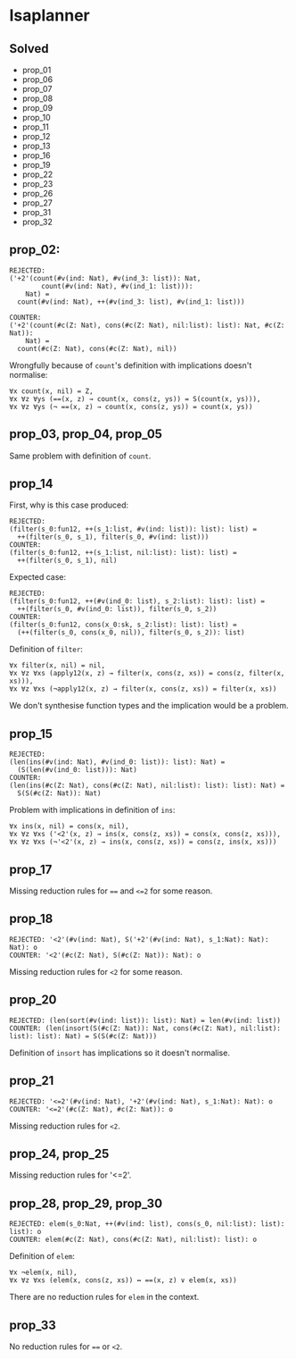 # Isaplanner

## Solved
- prop_01
- prop_06
- prop_07
- prop_08
- prop_09
- prop_10
- prop_11
- prop_12
- prop_13
- prop_16
- prop_19
- prop_22
- prop_23
- prop_26
- prop_27
- prop_31
- prop_32

## prop_02:

```
REJECTED:
('+2'(count(#v(ind: Nat), #v(ind_3: list)): Nat,
        count(#v(ind: Nat), #v(ind_1: list))):
    Nat) =
  count(#v(ind: Nat), ++(#v(ind_3: list), #v(ind_1: list)))

COUNTER:
('+2'(count(#c(Z: Nat), cons(#c(Z: Nat), nil:list): list): Nat, #c(Z: Nat)):
    Nat) =
  count(#c(Z: Nat), cons(#c(Z: Nat), nil))
```

Wrongfully because of `count`'s definition with implications doesn't normalise:
```
∀x count(x, nil) = Z,
∀x ∀z ∀ys (==(x, z) → count(x, cons(z, ys)) = S(count(x, ys))),
∀x ∀z ∀ys (¬ ==(x, z) → count(x, cons(z, ys)) = count(x, ys))
```

## prop_03, prop_04, prop_05

Same problem with definition of `count`.

## prop_14

First, why is this case produced:
```
REJECTED:
(filter(s_0:fun12, ++(s_1:list, #v(ind: list)): list): list) =
  ++(filter(s_0, s_1), filter(s_0, #v(ind: list)))
COUNTER:
(filter(s_0:fun12, ++(s_1:list, nil:list): list): list) =
  ++(filter(s_0, s_1), nil)
```

Expected case:
```
REJECTED:
(filter(s_0:fun12, ++(#v(ind_0: list), s_2:list): list): list) =
  ++(filter(s_0, #v(ind_0: list)), filter(s_0, s_2))
COUNTER:
(filter(s_0:fun12, cons(x_0:sk, s_2:list): list): list) =
  (++(filter(s_0, cons(x_0, nil)), filter(s_0, s_2)): list)
```

Definition of `filter`:
```
∀x filter(x, nil) = nil,
∀x ∀z ∀xs (apply12(x, z) → filter(x, cons(z, xs)) = cons(z, filter(x, xs))),
∀x ∀z ∀xs (¬apply12(x, z) → filter(x, cons(z, xs)) = filter(x, xs))
```

We don't synthesise function types and the implication would be a problem.

## prop_15

```
REJECTED:
(len(ins(#v(ind: Nat), #v(ind_0: list)): list): Nat) =
  (S(len(#v(ind_0: list))): Nat)
COUNTER:
(len(ins(#c(Z: Nat), cons(#c(Z: Nat), nil:list): list): list): Nat) =
  S(S(#c(Z: Nat)): Nat)
```

Problem with implications in definition of `ins`:

```
∀x ins(x, nil) = cons(x, nil),
∀x ∀z ∀xs ('<2'(x, z) → ins(x, cons(z, xs)) = cons(x, cons(z, xs))),
∀x ∀z ∀xs (¬'<2'(x, z) → ins(x, cons(z, xs)) = cons(z, ins(x, xs)))
```

## prop_17

Missing reduction rules for `==` and `<=2` for some reason.

## prop_18

```
REJECTED: '<2'(#v(ind: Nat), S('+2'(#v(ind: Nat), s_1:Nat): Nat): Nat): o
COUNTER: '<2'(#c(Z: Nat), S(#c(Z: Nat)): Nat): o
```

Missing reduction rules for `<2` for some reason.

## prop_20

```
REJECTED: (len(sort(#v(ind: list)): list): Nat) = len(#v(ind: list))
COUNTER: (len(insort(S(#c(Z: Nat)): Nat, cons(#c(Z: Nat), nil:list): list): list): Nat) = S(S(#c(Z: Nat)))
```

Definition of `insort` has implications so it doesn't normalise.

## prop_21

```
REJECTED: '<=2'(#v(ind: Nat), '+2'(#v(ind: Nat), s_1:Nat): Nat): o
COUNTER: '<=2'(#c(Z: Nat), #c(Z: Nat)): o
```

Missing reduction rules for `<2`.

## prop_24, prop_25

Missing reduction rules for '<=2'.

## prop_28, prop_29, prop_30

```
REJECTED: elem(s_0:Nat, ++(#v(ind: list), cons(s_0, nil:list): list): list): o
COUNTER: elem(#c(Z: Nat), cons(#c(Z: Nat), nil:list): list): o
```

Definition of `elem`:
```
∀x ¬elem(x, nil),
∀x ∀z ∀xs (elem(x, cons(z, xs)) ↔ ==(x, z) ∨ elem(x, xs))
```

There are no reduction rules for `elem` in the context.

## prop_33

No reduction rules for `==` or `<2`.

